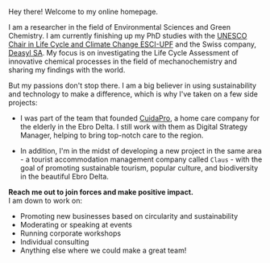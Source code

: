 Hey there! Welcome to my online homepage.

I am a researcher in the field of Environmental Sciences and Green Chemistry. I am currently finishing up my PhD studies with the [UNESCO Chair in Life Cycle and Climate Change ESCI-UPF](https://www.esci.upf.edu/en/unesco-chair-in-life-cycle-and-climate-change/catedra-introduction) and the Swiss company, [Deasyl SA](https://deasyl.com/). My focus is on investigating the Life Cycle Assessment of innovative chemical processes in the field of mechanochemistry and sharing my findings with the world.

But my passions don't stop there. I am a big believer in using sustainability and technology to make a difference, which is why I've taken on a few side projects:

- I was part of the team that founded [CuidaPro](https://cuida-pro.com/), a home care company for the elderly in the Ebro Delta. I still work with them as Digital Strategy Manager, helping to bring top-notch care to the region.

- In addition, I'm in the midst of developing a new project in the same area - a tourist accommodation management company called `Claus` - with the goal of promoting sustainable tourism, popular culture, and biodiversity in the beautiful Ebro Delta.

<strong> Reach me out to join forces and make positive impact. </strong> <br>
I am down to work on:
- Promoting new businesses based on circularity and sustainability
- Moderating or speaking at events
- Running corporate workshops
- Individual consulting
- Anything else where we could make a great team!
